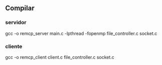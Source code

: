 ## **Compilar**
### servidor
gcc -o remcp_server main.c -lpthread -fopenmp file_controller.c socket.c

### cliente
gcc -o remcp_client client.c file_controller.c socket.c

